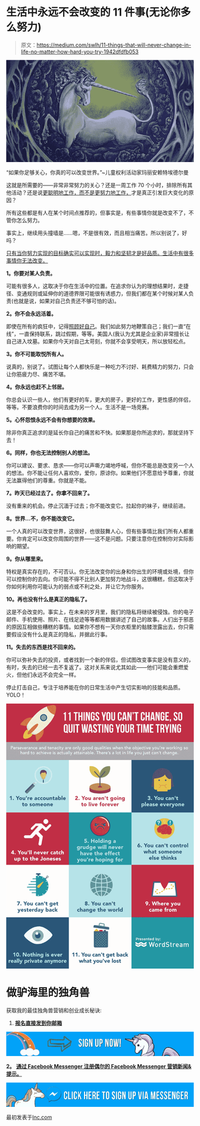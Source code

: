 # 生活中永远不会改变的 11 件事(无论你多么努力)

> 原文：<https://medium.com/swlh/11-things-that-will-never-change-in-life-no-matter-how-hard-you-try-1942dfdfb053>

![](img/e642424a2604141c5ff12505dcdb7bc7.png)

“如果你足够关心，你真的可以改变世界。”~儿童权利活动家玛丽安赖特埃德尔曼

这就是所需要的——非常非常努力的关心？还是一周工作 70 个小时，排除所有其他活动？还是说[更聪明地工作，而不是更努力地工作，](https://www.inc.com/larry-kim/adopt-these-24-daily-habits-to-make-yourself-smarter-infographic.html)才是真正引发巨大变化的原因？

所有这些都是有人在某个时间点推荐的，但事实是，有些事情你就是改变不了，不管你怎么努力。

事实上，继续用头撞墙是……嗯，不是很有效，而且相当痛苦。所以别说了，好吗？

[只有当你努力实现的目标确实可以实现时，毅力和坚韧才是好品质。生活中有很多事情你无法改变。](https://www.inc.com/larry-kim/5-entrepreneurs-who-ignored-their-advisors-and-became-wildly-rich.html)

**1。你要对某人负责。**

可能有很多人，这取决于你在生活中的位置。在追求你认为的理想结果时，走捷径、变通规则或延伸你的道德界限可能很有诱惑力，但我们都在某个时候对某人负责(也就是说，如果对自己负责还不够可怕的话)。

**2。你不会永远活着。**

即使在所有的疯狂中，记得[照顾好自己](https://www.inc.com/larry-kim/12-ways-to-stop-being-so-hard-on-yourself.html)。我们如此努力地鞭策自己；我们一直“在线”，一直保持联系，跳过假期，等等。美国人(我认为尤其是企业家)非常擅长让自己进入坟墓。如果你今天对自己太苛刻，你就不会享受明天，所以放轻松点。

**3。你不可能取悦所有人。**

说真的，别说了。试图让每个人都快乐是一种吃力不讨好、耗费精力的努力，只会让你筋疲力尽、痛苦不堪。

**4。你永远也赶不上邻居。**

你总会认识一些人，他们有更好的车，更大的房子，更好的工作，更性感的伴侣，等等。不要浪费你的时间去成为另一个人。生活不是一场竞赛。

**5。心怀怨恨永远不会有你想要的效果。**

除非你真正追求的是延长你自己的痛苦和不快。如果那是你所追求的，那就坚持下去！

**6。同样，你也无法控制别人的想法。**

你可以建议、要求、恳求——你可以声嘶力竭地呼喊，但你不能总是改变另一个人的想法。你不能让任何人喜欢你，爱你，原谅你。如果他们不愿意给予尊重，你就无法赢得他们的尊重。你就是不能。

**7。昨天已经过去了。你拿不回来了。**

没有重来的机会。停止沉湎于过去；你不能改变它。拉起你的袜子，继续前进。

**8。世界…不，你不能改变它。**

一个人真的可以改变世界，这很好，也很鼓舞人心，但有些事情比我们所有人都重要。你肯定可以改变你周围的世界——这不是问题。只要注意你在控制你对实际影响的期望。

**9。你从哪里来。**

特权是真实存在的，不可否认。你无法改变你的出身和你出生的环境或处境，但你可以控制你的去向。你可能不得不比别人更加努力地战斗，这很糟糕，但这取决于你如何利用你可能认为的弱点或不利之处，并让它为你服务。

**10。再也没有什么是真正的隐私了。**

这是不会改变的。事实上，在未来的岁月里，我们的隐私将继续被侵蚀。你的电子邮件、手机使用、照片、在线足迹等等都用数据讲述了自己的故事。人们出于邪恶的原因互相做些糟糕的事情。如果你不想有一天你衣柜里的骷髅泄露出去，你只需要假设没有什么是真正的隐私，并据此行事。

**11。失去的东西是找不回来的。**

你可以弥补失去的投资，或者找到一个新的伴侣，但试图改变事实是没有意义的，有时，失去的已经一去不复返了。这对关系来说尤其如此——他们可能会重燃爱火，但他们永远不会完全一样。

停止打击自己，专注于培养能在你的日常生活中产生切实影响的技能和品质。YOLO！

![](img/86a56076c09ee646c37df7a2dca4f62d.png)

# 做驴海里的独角兽

获取我的最佳独角兽营销和创业成长秘诀:

1.  [**报名直接发到你邮箱**](https://mobilemonkey.com/blog-subscription)

![](img/268cfb2c86fa9b4d4c45ec3c875184ed.png)

**2。** [**通过 Facebook Messenger 注册偶尔的 Facebook Messenger 营销新闻&提示。**](http://m.me/447438332063924?ref=e58448cdd16367419b279793544e132f5388067506f92c92e6)

![](img/e5c6458bad8a4ddf9a5e11cdaf698048.png)

最初发表于[Inc.com](https://www.inc.com/larry-kim/11-things-you-cant-change-so-quit-wasting-your-time-trying.html)